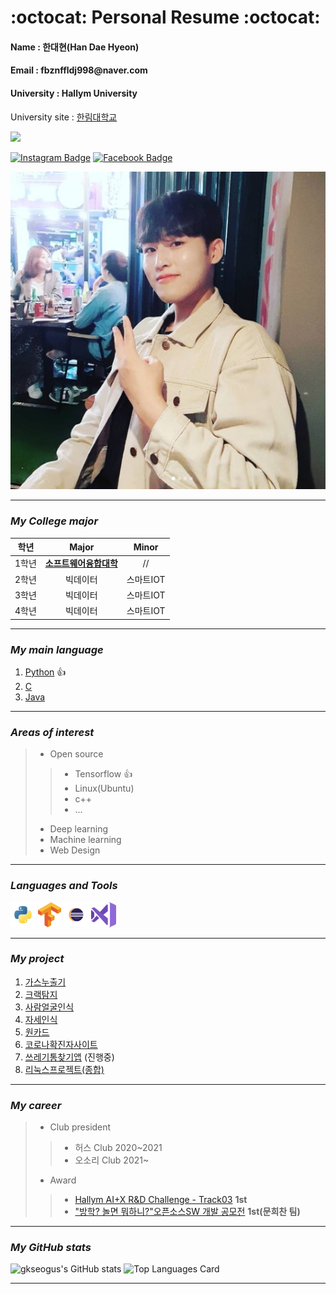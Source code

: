 # :octocat: **Personal Resume :octocat:**
<h4> Name : 한대현(Han Dae Hyeon) </h4>
<h4> Email : fbznffldj998@naver.com </h4>
<h4> University : Hallym University </h4>

University site : [한림대학교][hallym]  


<img src="https://img.shields.io/github/followers/gkseogus?style=social">

[![Instagram Badge](https://img.shields.io/badge/-Instagram-dd2a7b?style=flat-square&logo=instagram&logoColor=white&link=https://www.instagram.com/hf1_00/)](https://www.instagram.com/hf1_00/)
[![Facebook Badge](https://img.shields.io/badge/-Facebook-1877f2?style=flat-square&logo=facebook&logoColor=white&link=https://www.facebook.com/profile.php?id=100007702273888)](https://www.facebook.com/profile.php?id=100007702273888) 

![my icon](/myicon.PNG)

-----------------------

### *My College major*
|학년|Major|Minor|
|:---:|:---:|:---:|
|1학년|**[소프트웨어융합대학](https://www.hallym.ac.kr/hallym_univ/sub01/cP14.html)**|//|
|2학년|빅데이터|스마트IOT|
|3학년|빅데이터|스마트IOT|
|4학년|빅데이터|스마트IOT|

-----------------------

### *My main language*
1. [Python][Python] 👍
2. [C][VScode]
3. [Java][Java]

-----------------------

### *Areas of interest*
> * Open source
>> *  Tensorflow 👍
>> *  Linux(Ubuntu)
>> *  c++
>> * ...
> *  Deep learning
> *  Machine learning
> *  Web Design

-----------------------

### *Languages and Tools*
<code><img height="40" src="https://github.com/gkseogus/RESUME/blob/main/Python_icon.png"></code>
<code><img height="40" src="https://github.com/gkseogus/RESUME/blob/main/TF_icon.png"></code>
<code><img height="40" src="https://github.com/gkseogus/RESUME/blob/main/Eclipse_icon.png"></code>
<code><img height="40" src="https://github.com/gkseogus/RESUME/blob/main/VScode_icon.png"></code>

-----------------------

### *My project*
1. [가스누출기](https://github.com/gkseogus/GasLeak_Detector)
2. [크랙탐지](https://github.com/gkseogus/DeepLearning_CreakDetection)
3. [사람얼굴인식](https://github.com/gkseogus/Video_processing_project)
4. [자세인식](https://github.com/gkseogus/Human-Activity)
5. [원카드](https://github.com/gkseogus/OneCard_Project)
6. [코로나확진자사이트](https://github.com/gkseogus/Corona-related-projects)
7. [쓰레기통찾기앱](https://github.com/gkseogus/trashcan) (진행중)
8. [리눅스프로젝트(종합)](https://github.com/gkseogus/LinuxProject)

-----------------------

### *My career*
> * Club president
>> *  허스 Club 2020~2021
>> *  오소리 Club 2021~
> * Award
>> * [Hallym AI+X R&D Challenge - Track03](https://www.kaggle.com/c/hallym-2021-1-aicomp03) **1st**
>> * ["방학? 놀면 뭐하니?"오픈소스SW 개발 공모전](https://hlsw.hallym.ac.kr/index.php?mt=page&mp=5_2&mm=oxbbs&oxid=2&cpage=1&key=&val=&CAT_ID=0&BID=492&cmd=view) **1st(문희찬 팀)**

-----------------------

### *My GitHub stats*
![gkseogus's GitHub stats](https://github-readme-stats.vercel.app/api?username=gkseogus&show_icons=true&theme=radical)
![Top Languages Card](https://github-readme-stats.vercel.app/api/top-langs/?username=gkseogus&layout=compact)

-----------------------

[hallym]: https://www.hallym.ac.kr
[Python]: https://www.python.org
[VScode]: https://code.visualstudio.com
[Java]: https://www.java.com/ko
